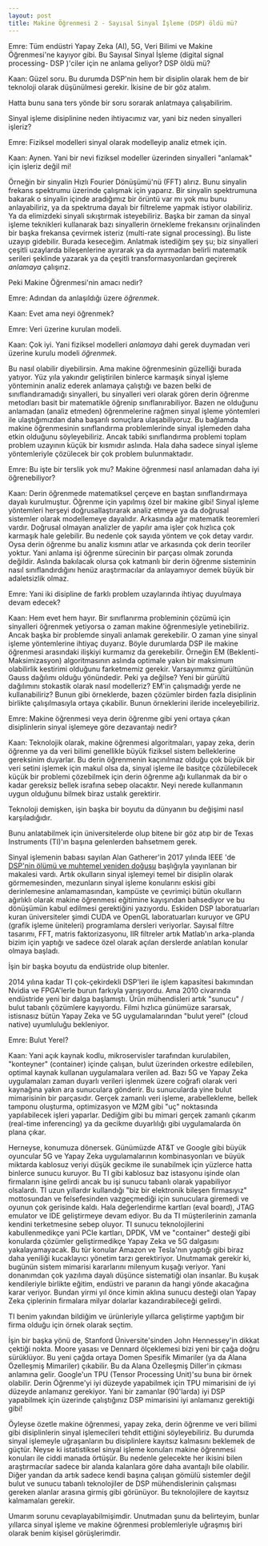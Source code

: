 ```yaml
---
layout: post
title: Makine Öğrenmesi 2 - Sayısal Sinyal İşleme (DSP) öldü mü?
---
```


Emre: Tüm endüstri Yapay Zeka (AI), 5G, Veri Bilimi ve Makine Öğrenmesi'ne kayıyor gibi. Bu Sayısal Sinyal İşleme (digital signal processing- DSP )'ciler için ne anlama geliyor? DSP öldü mü?

Kaan: Güzel soru. Bu durumda DSP'nin hem bir disiplin olarak hem de bir teknoloji olarak düşünülmesi gerekir. İkisine de bir göz atalım.

Hatta bunu sana ters yönde bir soru sorarak anlatmaya çalışabilirim. 

Sinyal işleme disiplinine neden ihtiyacımız var, yani biz neden sinyalleri işleriz?

Emre: Fiziksel modelleri sinyal olarak modelleyip analiz etmek için. 

Kaan: Aynen. Yani bir nevi fiziksel modeller üzerinden sinyalleri "anlamak" için işleriz değil mi! 

Örneğin bir sinyalin Hızlı Fourier Dönüşümü'nü (FFT) alırız. Bunu sinyalin frekans spektrumu üzerinde çalışmak için yaparız. Bir sinyalin spektrumuna bakarak o sinyalin içinde aradığımız bir örüntü var mı yok mu bunu anlayabiliriz, ya da spektruma dayalı bir filtreleme yapmak istiyor olabiliriz. Ya da elimizdeki sinyali sıkıştırmak isteyebiliriz. Başka bir zaman da sinyal işleme teknikleri kullanarak bazı sinyallerin örnekleme frekansını orjinalinden bir başka frekansa çevirmek isteriz (multi-rate signal processing). Bu liste uzayıp gidebilir. Burada keseceğim. Anlatmak istediğim şey şu; biz sinyalleri çeşitli uzaylarda bileşenlerine ayırarak ya da ayırmadan belirli matematik serileri şeklinde yazarak ya da çeşitli transformasyonlardan geçirerek *anlamaya* çalışırız. 

Peki Makine Öğrenmesi'nin amacı nedir?

Emre: Adından da anlaşıldığı üzere *öğrenmek*. 

Kaan: Evet ama neyi öğrenmek?

Emre: Veri üzerine kurulan modeli.

Kaan: Çok iyi. Yani fiziksel modelleri *anlamaya* dahi gerek duymadan veri üzerine kurulu modeli *öğrenmek*. 

Bu nasıl olabilir diyebilirsin. Ama makine öğrenmesinin güzelliği burada yatıyor. Yüz yıla yakındır geliştirilen binlerce karmaşık sinyal işleme yönteminin analiz ederek anlamaya çalıştığı ve bazen belki de sınıflandıramadığı sinyalleri, bu sinyalleri veri olarak gören derin öğrenme metodları basit bir matematikle öğrenip sınıflanırabiliyor. Bazen ne olduğunu anlamadan (analiz etmeden) öğrenmelerine rağmen sinyal işleme yöntemleri ile ulaştığımızdan daha başarılı sonuçlara ulaşabiliyoruz. Bu bağlamda makine öğrenmesinin sınıflandırma problemlerinde sinyal işlemeden daha etkin olduğunu söyleyebiliriz. Ancak tabiki sınıflandırma problemi toplam problem uzayının küçük bir kısmıdır aslında. Hala daha sadece sinyal işleme yöntemleriyle çözülecek bir çok problem bulunmaktadır.  

Emre: Bu işte bir terslik yok mu? Makine öğrenmesi nasıl anlamadan daha iyi öğrenebiliyor?

Kaan: Derin öğrenmede matematiksel çerçeve en baştan sınıflandırmaya dayalı kurulmuştur. Öğrenme için yapılmış özel bir makine gibi! Sinyal işleme yöntemleri herşeyi doğrusallaştırarak analiz etmeye ya da doğrusal sistemler olarak modellemeye dayalıdır. Arkasında ağır matematik teoremleri vardır. Doğrusal olmayan analizler de yapılır ama işler çok hızlıca çok karmaşık hale gelebilir. Bu nedenle çok sayıda yöntem ve çok detay vardır. Oysa derin öğrenme bu analiz kısmını atlar ve arkasında çok derin teoriler yoktur. Yani anlama işi öğrenme sürecinin bir parçası olmak zorunda değildir. Aslında bakılacak olursa çok katmanlı bir derin öğrenme sisteminin nasıl sınıflandırdığını henüz araştırmacılar da anlayamıyor demek büyük bir adaletsizlik olmaz. 

Emre: Yani iki disipline de farklı problem uzaylarında ihtiyaç duyulmaya devam edecek?

Kaan: Hem evet hem hayır. Bir sınıflanırma probleminin çözümü için sinyalleri öğrenmek yetiyorsa o zaman makine öğrenmesiyle yetinebiliriz. Ancak başka bir problemde sinyali anlamak gerekebilir. O zaman yine sinyal işleme yöntemlerine ihtiyaç duyarız. Böyle durumlarda DSP ile makine öğrenmesi arasındaki ilişkiyi kurmamız da gerekebilir. Örneğin EM (Beklenti-Maksimizasyon) algoritmasının aslında optimale yakın bir maksimum olabilirlik kestirimi olduğunu farketmemiz gerekir. Varsayımımız gürültünün Gauss dağılımı olduğu yönündedir. Peki ya değilse? Yeni bir gürültü dağılımını stokastik olarak nasıl modelleriz? EM'in çalışmadığı yerde ne kullanabiliriz?
Bunun gibi örneklerde, bazen çözümler birden fazla disiplinin birlikte çalışılmasıyla ortaya çıkabilir. Bunun örneklerini ileride inceleyebiliriz.  

Emre: Makine öğrenmesi veya derin öğrenme gibi yeni ortaya çıkan disiplinlerin sinyal işlemeye göre dezavantajı nedir?

Kaan: Teknolojik olarak, makine öğrenmesi algoritmaları, yapay zeka, derin öğrenme ya da veri bilimi genellikle büyük fiziksel sistem belleklerine gereksinim duyarlar. Bu derin öğrenmenin kaçınılmaz olduğu çok büyük bir veri setini işlemek için makul olsa da, sinyal işleme ile basitçe çözülebilecek küçük bir problemi çözebilmek için derin öğrenme ağı kullanmak da bir o kadar gereksiz bellek israfına sebep olacaktır. Neyi nerede kullanmanın uygun olduğunu bilmek biraz ustalık gerektirir.  

Teknoloji demişken, işin başka bir boyutu da dünyanın bu değişimi nasıl karşıladığıdır.

Bunu anlatabilmek için üniversitelerde olup bitene bir göz atıp bir de Texas Instruments (TI)'ın başına gelenlerden bahsetmem gerek. 

Sinyal işlemenin babası sayılan Alan Gatherer'in 2017 yılında IEEE 'de <a href="https://www.comsoc.org/publications/ctn/death-and-possible-rebirth-dsp">DSP'nin ölümü ve muhtemel yeniden doğuşu</a> başlığıyla yayınlanan bir makalesi vardı. Artık okulların sinyal işlemeyi temel bir disiplin olarak görmemesinden, mezunların sinyal işleme konularını eskisi gibi derinlemesine anlamamasından, kampüste ve çevrimiçi bütün okulların ağırlıklı olarak makine öğrenmesi eğitimine kayışından bahsediyor ve bu dönüşümün kabul edilmesi gerektiğini yazıyordu. Eskiden DSP laboratuarları kuran üniversiteler şimdi CUDA ve OpenGL laboratuarları kuruyor ve GPU (grafik işleme üniteleri) programlama dersleri veriyorlar. Sayısal filtre tasarımı, FFT, matris faktorizasyonu, IIR filtreler artık Matlab'ın arka-planda bizim için yaptığı ve sadece özel olarak açılan derslerde anlatılan konular olmaya başladı. 

İşin bir başka boyutu da endüstride olup bitenler.

2014 yılına kadar TI çok-çekirdekli DSP'leri ile işlem kapasitesi bakımından Nvidia ve FPGA'lerle burun farkıyla yarışıyordu. Ama 2010 civarında endüstride yeni bir dalga başlamıştı. Ürün mühendisleri artık "sunucu" / bulut tabanlı çözümlere kayıyordu. Filmi hızlıca günümüze sararsak, istisnasız bütün Yapay Zeka ve 5G uygulamalarından "bulut yerel" (cloud native) uyumluluğu bekleniyor.  

Emre: Bulut Yerel?

Kaan: Yani açık kaynak kodlu, mikroservisler tarafından kurulabilen, "konteyner" (container) içinde çalışan, bulut üzerinden orkestre edilebilen,  optimal kaynak kullanan uygulamalara verilen ad. Bazı 5G ve Yapay Zeka uygulamaları zaman duyarlı verileri işlenmek üzere  coğrafi olarak veri kaynağına yakın ara sunuculara gönderir. Bu sunucularda yine bulut mimarisinin bir parçasıdır. Gerçek zamanlı veri işleme, arabellekleme, bellek tamponu oluşturma, optimizasyon ve M2M gibi "uç" noktasında yapılabilecek işleri yaparlar. Dediğim gibi bu mimari gerçek zamanlı çıkarım (real-time inferencing) ya da gecikme duyarlılığı gibi uygulamalarda ön plana çıkar.

Herneyse, konumuza dönersek. Günümüzde AT&T ve Google gibi büyük oyuncular 5G ve Yapay Zeka uygulamalarının kombinasyonları ve büyük miktarda kablosuz veriyi düşük gecikme ile sunabilmek için yüzlerce hatta binlerce sunucu kuruyor. Bu TI gibi kablosuz baz istasyonu işinde olan firmaların işine gelirdi ancak bu işi sunucu tabanlı olarak yapabiliyor olsalardı. TI uzun yıllardır kullandığı "biz bir elektronik bileşen firmasıyız" mottosundan ve felsefesinden vazgeçmediği için sunuculara giremedi ve oyunun çok gerisinde kaldı. Hala değerlendirme kartları (eval board), JTAG emulator ve IDE geliştirmeye devam ediyor. Bu da TI müşterilerinin zamanla kendini terketmesine sebep oluyor. TI sunucu teknolojilerini kabullenmedikçe yani PCIe kartları, DPDK, VM ve "container" desteği gibi konularda çözümler geliştirmedikçe Yapay Zeka ve 5G dalgasını yakalayamayacak. Bu tür konular Amazon ve Tesla'nın yaptığı gibi biraz daha yeniliği kucaklayıcı yönetim tarzı gerektiriyor. Unutmamak gerekir ki, bugünün sistem mimarisi kararlarını milenyum kuşağı veriyor. Yani donanımdan çok yazılıma dayalı düşünce sistematiği olan insanlar. Bu kuşak kendileriyle birlikte eğitim, endüstri ve paranın da hangi yönde akacağına karar veriyor. Bundan yirmi yıl önce kimin aklına sunucu desteği olan Yapay Zeka çiplerinin firmalara milyar dolarlar kazandırabileceği gelirdi. 

TI benim yakından bildiğim ve ürünleriyle yıllarca geliştirme yaptığım bir firma olduğu için örnek olarak seçtim.

İşin bir başka yönü de, Stanford Üniversite'sinden John Hennessey'in dikkat çektiği nokta. Moore yasası ve Dennard ölçeklemesi bizi yeni bir çağa doğru sürüklüyor. Bu yeni çağda ortaya Domen Spesifik Mimariler (ya da Alana Özelleşmiş Mimariler) çıkabilir. Bu da Alana Özelleşmiş Diller'in çıkması anlamına gelir. Google'un TPU (Tensor Processing Unit)'su buna bir örnek olabilir. Derin Öğrenme'yi iyi düzeyde yapabilmek için TPU mimarisini de iyi düzeyde anlamanız gerekiyor. Yani bir zamanlar (90'larda) iyi DSP yapabilmek için üzerinde çalıştığınız DSP mimarisini iyi anlamanız gerektiği gibi!

Öyleyse özetle makine öğrenmesi, yapay zeka, derin öğrenme ve veri bilimi gibi disiplinlerin sinyal işlemecileri tehdit ettiğini söyleyebiliriz. Bu durumda sinyal işlemeyle uğraşanların bu disiplinlere kayıtsız kalmasını beklemek de güçtür. Neyse ki istatistiksel sinyal işleme konuları makine öğrenmesi konuları ile ciddi manada örtüşür. Bu nedenle gelecekte her ikisini bilen araştırmacılar sadece bir alanda kalanlara göre daha avantajlı bile olabilir. Diğer yandan da artık sadece kendi başına çalışan gömülü sistemler değil bulut ve sunucu tabanlı teknolojiler de DSP mühendislerinin çalışması gereken alanlar arasına girmiş gibi görünüyor. Bu teknolojilere de kayıtsız kalmamaları gerekir. 

Umarım sorunu cevaplayabilmişimdir. Unutmadan şunu da belirteyim, bunlar yıllarca sinyal işleme ve makine öğrenmesi problemleriyle uğraşmış biri olarak benim kişisel görüşlerimdir.
